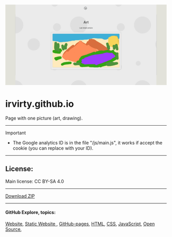 ![banner](/img/github-banner-settings.png)  
  
# irvirty.github.io

Page with one picture (art, drawing).
  
---
   
> [!IMPORTANT]
> - The Google analytics ID is in the file "/js/main.js", it works if accept the cookie (you can replace with your ID).  
  
---
  
## License:  
Main license: CC BY-SA 4.0  
  
---  
  
[Download ZIP](https://github.com/irvirty/irvirty.github.io/archive/refs/heads/main.zip)
  
---  
   
#### GitHub Explore, topics:  
[Website](https://github.com/topics/website),
[Static Website ](https://github.com/topics/static-website),
[GitHub-pages](https://github.com/topics/github-pages),
[HTML](https://github.com/topics/HTML),
[CSS](https://github.com/topics/CSS),
[JavaScript](https://github.com/topics/javascript),
[Open Source](https://github.com/topics/open-source),


